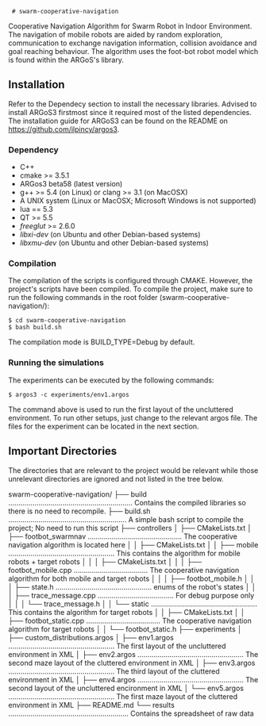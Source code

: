      # swarm-cooperative-navigation

Cooperative Navigation Algorithm for Swarm Robot in Indoor Environment. The navigation of mobile robots are aided by random exploration, communication to exchange navigation information, collision avoidance and goal reaching behaviour. The algorithm uses the foot-bot robot model which is found within the ARGoS's library.

## Installation 
Refer to the Dependecy section to install the necessary libraries. Advised to install ARGoS3 firstmost since it required most of the listed dependencies. The installation guide for ARGoS3 can be found on the README on https://github.com/ilpincy/argos3.

### Dependency

- C++
- cmake >= 3.5.1
- ARGos3 beta58 (latest version)
- g++ >= 5.4 (on Linux) or clang >= 3.1 (on MacOSX)
- A UNIX system (Linux or MacOSX; Microsoft Windows is not supported)
- lua == 5.3
- QT >= 5.5
- *freeglut* >= 2.6.0
- *libxi-dev* (on Ubuntu and other Debian-based systems)
- *libxmu-dev* (on Ubuntu and other Debian-based systems)

### Compilation

The compilation of the scripts is configured through CMAKE. However, the project's scripts have been compiled. To compile the project, make sure to run the following commands in the root folder (swarm-cooperative-navigation/):

```
$ cd swarm-cooperative-navigation
$ bash build.sh
```

The compilation mode is BUILD_TYPE=Debug by default.

### Running the simulations

The experiments can be executed by the following commands:

```
$ argos3 -c experiments/env1.argos
```

The command above is used to run the first layout of the uncluttered environment. To run other setups, just change to the relevant argos file. The files for the experiment can be located in the next section.


## Important Directories

The directories that are relevant to the project would be relevant while those unrelevant directories are ignored and not listed in the tree below.

swarm-cooperative-navigation/
├── build .............................................................. Contains the compiled libraries so there is no need to recompile.
├── build.sh ........................................................... A simple bash script to compile the project; No need to run this script
├── controllers 
│   ├── CMakeLists.txt
│   ├── footbot_swarmnav ............................................... The cooperative navigation algorithm is located here
│   │   ├── CMakeLists.txt
│   │   ├── mobile ..................................................... This contains the algorithm for mobile robots + target robots
│   │   │   ├── CMakeLists.txt
│   │   │   ├── footbot_mobile.cpp ..................................... The cooperative navigation algorithm for both mobile and target robots
│   │   │   ├── footbot_mobile.h
│   │   │   ├── state.h ................................................ enums of the robot's states
│   │   │   ├── trace_message.cpp ...................................... For debug purpose only
│   │   │   └── trace_message.h
│   │   └── static ..................................................... This contains the algorithm for target robots
│   │       ├── CMakeLists.txt
│   │       ├── footbot_static.cpp ..................................... The cooperative navigation algorithm for target robots
│   │       └── footbot_static.h
├── experiments
│   ├── custom_distributions.argos
│   ├── env1.argos ..................................................... The first layout of the uncluttered environment in XML
│   ├── env2.argos ..................................................... The second maze layout of the cluttered environment in XML
│   ├── env3.argos ..................................................... The third layout of the cluttered environment in XML
│   ├── env4.argos ..................................................... The second layout of the uncluttered encironment in XML
│   └── env5.argos ..................................................... The first maze layout of the cluttered environment in XML
├── README.md
└── results ............................................................ Contains the spreadsheet of raw data
